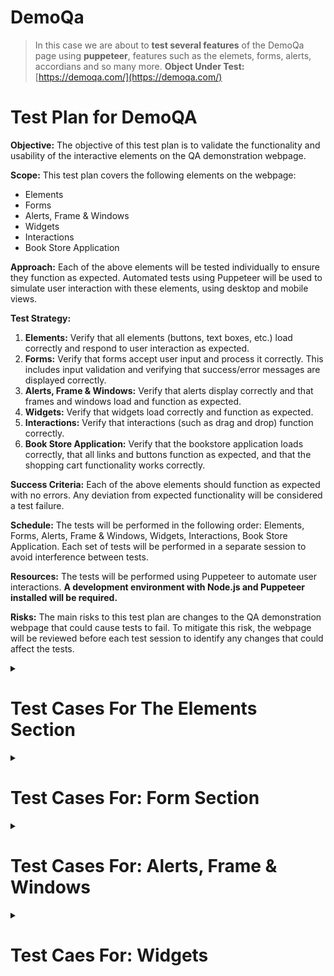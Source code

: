 # DemoQa

> In this case we are about to **test several features** of the DemoQa page using **puppeteer**, features such as the elemets, forms, alerts, accordians and so many more.
**Object Under Test:** [https://demoqa.com/](https://demoqa.com/)


  <summary><h1>Test Plan for DemoQA</h1></summary>

  **Objective:** The objective of this test plan is to validate the functionality and usability of the interactive elements on the QA demonstration webpage.

**Scope:** This test plan covers the following elements on the webpage:

- Elements
- Forms
- Alerts, Frame & Windows
- Widgets
- Interactions
- Book Store Application

**Approach:** Each of the above elements will be tested individually to ensure they function as expected. Automated tests using Puppeteer will be used to simulate user interaction with these elements, using desktop and mobile views.

**Test Strategy:**

1. **Elements:** Verify that all elements (buttons, text boxes, etc.) load correctly and respond to user interaction as expected.
2. **Forms:** Verify that forms accept user input and process it correctly. This includes input validation and verifying that success/error messages are displayed correctly.
3. **Alerts, Frame & Windows:** Verify that alerts display correctly and that frames and windows load and function as expected.
4. **Widgets:** Verify that widgets load correctly and function as expected.
5. **Interactions:** Verify that interactions (such as drag and drop) function correctly.
6. **Book Store Application:** Verify that the bookstore application loads correctly, that all links and buttons function as expected, and that the shopping cart functionality works correctly.

**Success Criteria:** Each of the above elements should function as expected with no errors. Any deviation from expected functionality will be considered a test failure.

**Schedule:** The tests will be performed in the following order: Elements, Forms, Alerts, Frame & Windows, Widgets, Interactions, Book Store Application. Each set of tests will be performed in a separate session to avoid interference between tests.

**Resources:** The tests will be performed using Puppeteer to automate user interactions. **A development environment with Node.js and Puppeteer installed will be required.**

**Risks:** The main risks to this test plan are changes to the QA demonstration webpage that could cause tests to fail. To mitigate this risk, the webpage will be reviewed before each test session to identify any changes that could affect the tests.


<details>
  <summary><h1>Test Cases For The Elements Section</h1></summary>

  <details>
    <summary><h3>Test Case 1: Text Box</h3></summary>

  **Test Objective:** Verify that the text box accepts user input and displays the results correctly.

  **Steps to Follow (Manual Testing):**

  1. Open the webpage **[https://demoqa.com/text-box](https://demoqa.com/text-box)** in a browser.
  2. Enter a name into the "Full Name" field. e.g. __"Angel Hackerman"__, __"Angel 1234" (numbers can also be included)__
  3. Enter an email into the "Email" field.
  4. Enter an address into the "Current Address" field. (9896 Rockland Street Spartanburg, SC 29301) 
  5. Enter another address into the "Permanent Address" field. (9896 Rockland Street Spartanburg, SC 29301)
  6. Click the "Submit" button.
  7. Verify that the results are displayed correctly under "Output".

  **Expected Outcome:** After clicking "Submit", the results should be displayed under "Output" and should match the data you entered into the form fields.

  <h3>Testing the happy path</h3>

  __Opening the page to test:__
  ![Step 1, opening the page to test](./images/TestCase1TextBox/01_mainpage.PNG)

  __Filling Out the form__
  ![Filling Out the form](./images/TestCase1TextBox/02_information.PNG)

  __Output of the form__
  ![Output of the form](./images/TestCase1TextBox/03_ouputInformation.PNG)

  <details>
    <summary><h3>Negative Test Case: Empty Fields</h3></summary>

  **Test Objective:** Verify that the form does not accept submissions when all fields are left empty.

  **Steps to Follow (Manual Testing):**

  1. Open the webpage https://demoqa.com/text-box in a browser.
  2. Leave all the fields empty.
  3. Click the "Submit" button.
  4. Verify that below the form input there is not any return of any kind
  5. Expected Outcome: No error messages has to be shown, but nothing must change in the page

  ![Main page](./images/TestCase1TextBox/NTC1/01_main.png)

  ![No Error Message](./images/TestCase1TextBox/NTC1/02_no-message.png)
</details>
<details>
  <summary><h3>Negative Test Case: Incorrect Email Format</h3></summary>

  **Test Objective:** Verify that the form does not accept submissions when the email is not in the correct format.

**Steps to Follow (Manual Testing):**

  1. Open the webpage https://demoqa.com/text-box in a browser.
  2. Enter a name into the "Full Name" field.
  3. Enter an incorrectly formatted email into the "Email" field (e.g., "test@com").
  4. Enter an address into the "Current Address" field. (9896 Rockland Street Spartanburg, SC 29301)
  5. Enter another address into the "Permanent Address" field.
  6. Click the "Submit" button.
  7. Verify that email field border has turn into red, indicating that the format is not valid 

  **Expected Outcome:** Email field border has turn into red, indicating that the format is not valid , and the form should not be submitted.

  ![main page](./images/TestCase1TextBox/NTC2/01_main.png)

  ![wrong email format](./images/TestCase1TextBox/NTC2/02_wrongEmail.png)

  ![error message](./images/TestCase1TextBox/NTC2/03_errorMessage.png)

</details>

<details>
  <summary><h3>Edge Test Case: Not Mandatory Field</h3></summary>

**Test Objective:** Verify that the form accepts submissions when one or more non-mandatory fields are left empty.

**Steps to Follow (Manual Testing):**

  1. Open the webpage https://demoqa.com/text-box in a browser.
  2. Enter a name into the "Full Name" field.
  3. Leave the "Email" field empty.
  4. Enter a valid "Current Address" value. (9896 Rockland Street Spartanburg, SC 29301)
  5. Leave the "Permanent Address" field empty.
  6. Click the "Submit" button.
  7. Verify that the form is submitted successfully and the results are displayed below.

**Expected Outcome:** The form is submitted successfully even with one or more non-mandatory fields left empty. The results displayed below the form\ should match the data entered into the form fields.

![main page](./images/TestCase1TextBox/NTC3/01_main.png)

![incomplete inputs](./images/TestCase1TextBox/NTC3/02_incomplete_inputs.png)

![final output](./images/TestCase1TextBox/NTC3/03_final_output.png)

</details>
</details>


  <details>
    <summary><h3> Test Case 2: Check Box</h3></summary>

  **Test Objective:** Verify that the checkboxes can be selected and unselected, and that the correct output is displayed when a checkbox is selected.

  **Steps to Follow (Manual Testing):**

  1. Open the webpage **[https://demoqa.com/checkbox](https://demoqa.com/checkbox)** in a browser.
  2. Click on the toggle on the left of the directory “Home”; Desktop, Documents, Downloads should be displayed now. 
  3. Click on the left toggles of each of those new directories, under Documents 2 new directories should be shown now: WorkSpace & Office. 
  4. Click on the left toggle of those directories: WorkSpace & Office. 
  5. Now select one by one the files: Notes, Commands, React, Angular, Veu, Public, Private, Classified, General, Word File.doc and Excel File.doc. All check box should be marked now **(CREATE A VALIDATION FOR THE “you have selected” SECTION)**. 
  6. Now unselect all the files by clicking on the check box of the parent directory “Home”, now all files should be unselected. 
  7. Collapse all directories by clicking on the toggle of the parent directories:  Desktop, Documents, Downloads and then collapse the directory Home.

  **Expected Outcome:** After clicking on a checkbox, it should be selected and the correct output should be displayed in the "Checked and unchecked" box. If the checkbox is clicked again, it should be unselected and the output should be updated accordingly.

  ![main page](./images/TestCase2CheckBox/01_main.PNG)

  ![toggle the first directories](./images/TestCase2CheckBox/02_toggle.PNG)

  ![toggling severla files](./images/TestCase2CheckBox/03_toggles.PNG)

  ![showing subfiles](./images/TestCase2CheckBox/04_subfiles.PNG)

  ![selecting all the files](./images/TestCase2CheckBox/05_selecting.PNG)

  ![unselecting the files](./images/TestCase2CheckBox/06_unselecting.PNG)

  ![collapsing all directories](./images/TestCase2CheckBox/07_collapsing.PNG)
  </details>


  <details>
    <summary><h3>Test Case 3: Radio Button</h3></summary>

  **Test Objective:** Verify that the radio buttons can be selected and that the correct output is displayed when a radio button is selected.

  **Steps to Follow (Manual Testing):**

  1. Open the webpage **[https://demoqa.com/radio-button](https://demoqa.com/radio-button)** in a browser.
  2. Click on a radio button “yes”.
  3. Verify that the radio button is selected.
  4. Verify that the correct output is displayed below the radio buttons.
  5. Click on a radio button “Impressive”.
  6. Verify that the radio button is selected.
  7. Verify that the correct output is displayed below the radio buttons.

  **Expected Outcome:** After clicking on a radio button, it should be selected and the correct output should be displayed below the radio buttons. If another radio button is clicked, it should become selected and the previous one should be deselected, and the output should be updated accordingly.

  ![Main page](./images/TestCase3RadioButton/01_main.PNG)

  ![Selecting yes](./images/TestCase3RadioButton/02_yes.PNG)

  ![Selecting Impressive](./images/TestCase3RadioButton/03_impressive.PNG)
  </details>


  <details>
    <summary><h3>Test Case 4: Web Tables</h3></summary>

  **Test Objective:** Verify that the web table displays the correct data and that the user can interact with the table as expected.

  **Steps to Follow (Manual Testing):**

  1. Open the webpage **[https://demoqa.com/webtables](https://demoqa.com/webtables)** in a browser.
  2. Verify that the table is displayed with the correct data.
  3. Click on the button “Delete” in the "Action" column for the first row (Cierra Vega) and verify that the row is removed. 
  4. Click on the button “Edit” in the "Action" column for the new first row (Kierra Gentry) and change the name to “Katrina” and her age is now “19”, click on submit button. Name has to be changed now to katrina with 19 years old
  5. Click on the “Add” button, fill out the first and last name with “Angel Hackerman”, email: angelhackerman@test.com, Age 27, salary 4000, department IT. Click on submit. A new row has to be created 
  6. In the input “type to search” type “Angel” and the new row created has to be displayed, make sure the first column if for “Angel Hackerman” 

  **Expected Outcome:** The table should display the correct data and the buttons in the "Action" column should function as expected. If there is an "Add" button, it should allow you to add a new row to the table, also we should be able to delete and edit the columns of the table. 

  ![Main page to test](./images/TestCase4WebTables/01_main.PNG)

  ![Deleting row](./images/TestCase4WebTables/02_deleting.PNG)

  ![Editing row](./images/TestCase4WebTables/03_editing.PNG)

  ![Changing name](./images/TestCase4WebTables/04_changingName.PNG)

  ![Changed name](./images/TestCase4WebTables/05_changed.PNG)

  ![Adding the information](./images/TestCase4WebTables/06_adding.PNG)

  ![Added](./images/TestCase4WebTables/07_added.PNG)

  ![Using search barr](./images/TestCase4WebTables/08_searching.PNG)
  </details>


  <details>
    <summary><h3>Test Case 5: Buttons</h3></summary>

  **Test Objective:** Verify that the buttons on the page respond correctly to user interactions.

  **Steps to Follow (Manual Testing):**

  1. Open the webpage **[https://demoqa.com/buttons](https://demoqa.com/buttons)** in a browser.
  2. Right click on the "Right Click Me" button and verify that the correct message is displayed.
  3. Double click on the "Double Click Me" button and verify that the correct message is displayed.
  4. Click on the "Click Me" button and verify that the correct message is displayed.

  **Expected Outcome:** After interacting with each button, the correct message should be displayed below the button. The "Double Click Me" button should display a message about a double click, the "Right Click Me" button should display a message about a right click, and the "Click Me" button should display a message about a click.

  ![main page buttons](./images/TestCase5Buttons/01_main.PNG)

  ![right clicking](./images/TestCase5Buttons/02_rightclick.PNG)

  ![double clicking](./images/TestCase5Buttons/03_doubleclick.PNG)

  ![left click](./images/TestCase5Buttons/04_click.PNG)
  </details>


  <details>
    <summary><h3>Test Case 6: Links</h3></summary>

  **Test Objective:** Verify that the links on the page respond correctly to user interactions and that the correct API status is received.

  **Steps to Follow (Manual Testing):**

  1. Open the webpage **[https://demoqa.com/links](https://demoqa.com/links)** in a browser.
  2. Click on “Home” and “HomeS9OAn” both should open a new tab and show you the home page. 
  3. Click on the "Created" link and verify that the correct API status is displayed.
  4. Repeat for the other links ("No Content", "Moved", "Bad Request", "Unauthorized", "Forbidden", "Not Found").

  **Expected Outcome:** After clicking on each link, the correct API status should be displayed. For example, after clicking on the "Created" link, the API status "201 Created" should be displayed.

  ![main page links](./images/TestCase6Links/01_main.PNG)

  ![Home page click](./images/TestCase6Links/02_homeclick.PNG)

  ![Confirmation click home page](./images/TestCase6Links/03_homepage.PNG)

  ![Created 201 status](./images/TestCase4WebTables/)

  ![No content 204 status](./images/TestCase6Links/05_nocontent204.PNG)

  ![Moved 301 status](./images/TestCase6Links/06_moved301.PNG)

  ![Bad request 400 status](./images/TestCase6Links/07_bad-request.PNG)

  ![Unauthorized 401 status](./images/TestCase6Links/08_unauthorized401.PNG)

  ![Forbidden 403 status](./images/TestCase6Links/09_forbidden403.PNG)

  ![Not found 404 status](./images/TestCase6Links/10_notfound404.PNG)
  </details>
</details>



<details>
  <summary><h1>Test Cases For: Form Section</h1></summary> 

 <h3>Test Case 1: Automation Practice Form</h3>

**Test Objective:** Verify that the form on the page can be filled out correctly and that the correct output is displayed when the form is submitted.

**Steps to Follow (Manual Testing):**

1. Open the webpage **https://demoqa.com/automation-practice-form** in a browser.
2. Enter a first name into the "First Name" field.
3. Enter a last name into the "Last Name" field.
4. Enter an email into the "Email" field.
5. Select a gender.
6. Enter a mobile number into the "Mobile Number" field.
7. Enter a subject into the "Subjects" field.
8. Select a hobby.
9. Enter an address into the "Current Address" field.
10. Select a state from the "State" dropdown.
11. Select a city from the "City" dropdown.
12. Click the "Submit" button.
13. Verify that the correct output is displayed.

**Expected Outcome:** After filling out the form and clicking "Submit", the correct output should be displayed. This output should match the data you entered into the form fields.
</details>



<details>
<summary><h1>Test Cases For: Alerts, Frame & Windows</h1></summary>

  <details>
    <summary><h3>Test Case 1: Browser Windows</h3></summary>

**Test Objective:** Verify that the buttons on the page open new browser windows or tabs as expected.

**Steps to Follow (Manual Testing):**
  1. Open the webpage **https://demoqa.com/browser-windows** in a browser.
  2. Click on the "New Tab" button and verify that a new tab opens.
  3. Switch to the new tab and verify that it has the correct content.
  4. Repeat for the "New Window" and "New Window Message" buttons.

**Expected Outcome:** After clicking on each button, a new browser window or tab should open with the correct content. The "New Tab" button should open a new tab, the "New Window" button should open a new window, and the "New Window Message" button should open a new window with a message.
  </details>

  <details>
    <summary><h3>Test Case 2: Browser Alerts</h3></summary>
    
  **Test Objective:** Verify that the buttons on the page trigger the correct browser alerts and that the alerts display the correct messages.

  **Steps to Follow (Manual Testing):**

  1. Open the webpage **https://demoqa.com/alerts** in a browser.
  2. Click on the "Click me" button and verify that a browser alert appears.
  3. Verify that the alert displays the correct message.
  4. Dismiss the alert and verify that it closes correctly.
  5. Repeat for the other buttons alerts like the **5 seconds alert**.
  6. Click on the confirm box alert, once the alert is dismissed, make sure the confirmation message is shown.
  7. Click on the prompt box alert and write “Angel Hackerman”, and make sure the confirmation message says: “You entered Angel Hackerman”.

**Expected Outcome:** After clicking on each button, a browser alert should appear with the correct message. The alert should be dismissable and should close correctly when dismissed.
  </details>

  <details>
  <summary><h3>Test Case 3: Modal Dialogs</h3></summary>

**Test Objective:** Verify that the buttons on the page open the correct modal dialogs and that the dialogs display the correct content.

**Steps to Follow (Manual Testing):**

1. Open the webpage **https://demoqa.com/modal-dialogs** in a browser.
2. Click on the "Small modal" button and verify that a small modal dialog appears with the correct content.
3. Close the small modal and verify that it closes correctly.
4. Click on the "Large modal" button and verify that a large modal dialog appears with the correct content.
5. Close the large modal and verify that it closes correctly.

**Expected Outcome:** After clicking on each button, a modal dialog should appear with the correct content. The "Small modal" button should open a small modal dialog, and the "Large modal" button should open a large modal dialog. When the modal is closed, it should disappear from the screen.
  </details>
</details>

<details>
<summary><h1>Test Caes For: Widgets</h1></summary>

<details>
<summary><h3>Test Case 1: Accordian</h3></summary>

**Test Objective:** Verify that the accordion on the page functions correctly, expanding and collapsing sections as expected and displaying the correct content.

**Steps to Follow (Manual Testing):**

1. Open the webpage https://demoqa.com/accordian in a browser.
2. Click on the first section of the accordion ("What is Lorem Ipsum?") and verify that it expands to display the correct content.
3. Click on the first section again and verify that it collapses.
4. Repeat for the other sections of the accordion ("Where does it come from?" and "Why do we use it?").

**Expected Outcome:** After clicking on a section of the accordion, it should expand to display the correct content. When clicked again, it should collapse. The other sections should behave in the same way.
</details>

<details>
<summary><h3>Test Case 2: Auto Complete</h3></summary>

**Test Objective:** Verify that the autocomplete fields on the page function correctly, suggesting the correct options as the user types.

**Steps to Follow (Manual Testing):**

1. Open the webpage https://demoqa.com/auto-complete in a browser.
2. Click on the "Type multiple color names" field and start typing a color name.
3. type "r" and select "Green" from the dropdown options
4. Verify that the correct color names are suggested as you type.
5. Click on one of the suggested color names and verify that it is added to the field.
6. Repeat for the "Type single color name" field, e.g type "b" and select "black"

**Expected Outcome:** After typing into an autocomplete field, the correct color names should be suggested. When a suggested color name is clicked, it should be added to the field. The "Type multiple color names" field should allow multiple color names to be added, while the "Type single color name" field should only allow one.
</details>

<details>
<summary><h3>Test Case 3: Date Picker</h3></summary>

**Test Objective:** Verify that the date picker functions correctly, allowing the user to select a date and displaying the selected date correctly.

**Steps to Follow (Manual Testing):**

1. Open the webpage https://demoqa.com/date-picker in a browser.
2. Click on the date input to open the date picker.
3. Select the date 20 of November 2025
4. Verify that the selected date is displayed in the date input.
5. Click on the input of the Date and Time. 
6. Select 31 october 2028 with time at 3:00 PM
7. Verify that the selected date is displayed in the date input.

**Expected Outcome:** After selecting a date from the date picker, the selected date should be displayed in the date input. The format of the date should be "mm/dd/yyyy". In the Date And Time file the format will be: "MM/DD/YYYY HH:MM PM/AM"
</details>

<details>
<summary><h3>Test Case 4: Slider</h3></summary>

**Test Objective:** Verify that the slider functions correctly, allowing the user to adjust the value and displaying the adjusted value correctly.

**Steps to Follow (Manual Testing):**

1. Open the webpage https://demoqa.com/slider in a browser.
2. Adjust the slider to a specific value, 
first to __1__, then in other test to __99__, 
in otherone __101__ (expecting to fail),
and the last one to __-5__ (expecting to fail as well).
3. Verify that the adjusted value is displayed correctly.

**Expected Outcome:** After adjusting the slider, the adjusted value should be displayed correctly. The displayed value should match the position of the slider.
</details>

<details>
<summary><h3>Test Case 5: Progress Bar</h3></summary>

**Test Objective:** Verify that the progress bar functions correctly, filling up over time when the "Start" button is clicked and displaying the correct percentage.

**Steps to Follow (Manual Testing):**

1. Open the webpage https://demoqa.com/progress-bar in a browser.
2. Click the "Start" button and observe the progress bar, click again now in the "stop" button once the 45% is reached.
3. Then click again in the "Start" button and "Stop" it once the 80% is reached, click again in "Start".
4. Verify that the progress bar fills up over time and reaches 100%.
5. Click on "Reset" and make sure progress bar goes back to "empty"

**Expected Outcome:** After clicking the "Start" button, the progress bar should fill up over time. When it's fully filled, it should display "100%".
</details>

<details>
<summary><h3>Test Case 6: Tabs</h3></summary>

**Test Objective:** Verify that the tabs on the page function correctly, displaying the correct content when each tab is selected.

**Steps to Follow (Manual Testing):**

1. Open the webpage https://demoqa.com/tabs in a browser.
2. Click on the "What" tab and verify that the correct content is displayed.
3. Repeat for the "Origin" and "Use" tabs.

**Expected Outcome:** After clicking on a tab, the correct content should be displayed. The "What" tab should display content about what Lorem Ipsum is, the "Origin" tab should display content about the origin of Lorem Ipsum, and the "Use" tab should display content about the use of Lorem Ipsum.
</details>

<details>
<summary><h3>Test Case 7: Tool tips (hover) </h3></summary>

**Test Objective:** Verify that the tool tips function correctly, appearing when the user hovers over the specified elements and displaying the correct content.

**Steps to Follow (Manual Testing):**

1. Open the webpage https://demoqa.com/tool-tips in a browser.
2. Hover over the "Hover me to see" button and verify that a tool tip appears with the correct content.
3. Repeat for the "Hover me to see" input and the "Contrary" and "1.10.32" links.

**Expected Outcome:** After hovering over each specified element, a tool tip should appear with the correct content. The tool tip for the "Hover me to see" button should say "You hovered over the Button", the tool tip for the "Hover me to see" input should say "You hovered over the text field", and the tool tips for the "Contrary" and "1.10.32" links should say "You hovered over the Contrary" and "You hovered over the 1.10.32", respectively.
</details>

<details>
<summary><h3>Test Case 8: Menu</h3></summary>

**Test Objective:** Verify that the "Main Item 2" menu functions correctly, expanding and collapsing sections as expected and displaying the correct content.

**Steps to Follow (Manual Testing):**

1. Open the webpage in a browser.
2. Hover over the "Main Item 2" menu and verify that it expands to display the correct content.
3. Hover over the "SUB SUB LIST > SUB SUB ITEM 2" and verify that it is displayed correctly.

**Expected Outcome:** The "Main Item 2" menu should expand to display the correct content when hovered over. The "SUB SUB LIST > SUB SUB ITEM 2" should be displayed correctly when "Main Item 2" is expanded.
</details>

<details>
<summary><h3>Test Case 9: Select Menu</h3></summary>

**Test Objective:** Verify that the dropdown menus on the page function correctly, allowing the user to select options and displaying the selected options correctly.

**Steps to Follow (Manual Testing):**

Open the webpage https://demoqa.com/select-menu in a browser.
Click on the "Select Value" dropdown menu and select an option e.g. group 1, option2; group 2, option 1. Verify that the selected option is displayed correctly.
Repeat for the "Select One", and "Select Title" dropdown menus, e.g. Ms. Dr. Prof.
Click on the "Old Style Select Menu" dropdown menu, select a color, and verify that the selected color is displayed correctly.
Click on the "Multiselect drop down" menu, select one or more options, and verify that the selected options are displayed correctly.
Repeat for the "Standard multi select" dropdown menu.
</details>
</details>


